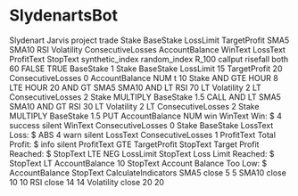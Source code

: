 # SlydenartsBot
Slydenart Jarvis project trade
<xml xmlns="http://www.w3.org/1999/xhtml" is_dbot="true" collection="false">
  <variables>
    <variable type="" id="StakeID" islocal="false" iscloud="false">Stake</variable>
    <variable type="" id="BaseStakeID" islocal="false" iscloud="false">BaseStake</variable>
    <variable type="" id="LossLimitID" islocal="false" iscloud="false">LossLimit</variable>
    <variable type="" id="ProfitTargetID" islocal="false" iscloud="false">TargetProfit</variable>
    <variable type="" id="SMA5ID" islocal="false" iscloud="false">SMA5</variable>
    <variable type="" id="SMA10ID" islocal="false" iscloud="false">SMA10</variable>
    <variable type="" id="RSIID" islocal="false" iscloud="false">RSI</variable>
    <variable type="" id="VolatilityID" islocal="false" iscloud="false">Volatility</variable>
    <variable type="" id="ConsecutiveLossesID" islocal="false" iscloud="false">ConsecutiveLosses</variable>
    <variable type="" id="AccountBalanceID" islocal="false" iscloud="false">AccountBalance</variable>
    <variable type="" id="WinTextID" islocal="false" iscloud="false">WinText</variable>
    <variable type="" id="LossTextID" islocal="false" iscloud="false">LossText</variable>
    <variable type="" id="ProfitTextID" islocal="false" iscloud="false">ProfitText</variable>
    <variable type="" id="StopTextID" islocal="false" iscloud="false">StopText</variable>
  </variables>
  <block type="trade_definition" id="TradeDefID" x="0" y="0">
    <statement name="TRADE_OPTIONS">
      <block type="trade_definition_market" id="MarketID" deletable="false" movable="false">
        <field name="MARKET_LIST">synthetic_index</field>
        <field name="SUBMARKET_LIST">random_index</field>
        <field name="SYMBOL_LIST">R_100</field>
        <next>
          <block type="trade_definition_tradetype" id="TradeTypeID" deletable="false" movable="false">
            <field name="TRADETYPECAT_LIST">callput</field>
            <field name="TRADETYPE_LIST">risefall</field>
            <next>
              <block type="trade_definition_contracttype" id="ContractTypeID" deletable="false" movable="false">
                <field name="TYPE_LIST">both</field>
                <next>
                  <block type="trade_definition_candleinterval" id="CandleIntervalID" deletable="false" movable="false">
                    <field name="CANDLEINTERVAL_LIST">60</field>
                    <next>
                      <block type="trade_definition_restartbuysell" id="RestartBuySellID" deletable="false" movable="false">
                        <field name="TIME_MACHINE_ENABLED">FALSE</field>
                        <next>
                          <block type="trade_definition_restartonerror" id="RestartOnErrorID" deletable="false" movable="false">
                            <field name="RESTARTONERROR">TRUE</field>
                          </block>
                        </next>
                      </block>
                    </next>
                  </block>
                </next>
              </block>
            </next>
          </block>
        </next>
      </block>
    </statement>
    <statement name="INITIALIZATION">
      <block type="variables_set" id="InitBaseStakeID">
        <field name="VAR" id="BaseStakeID" variabletype="">BaseStake</field>
        <value name="VALUE">
          <block type="math_number" id="BaseStakeValueID">
            <field name="NUM">1</field>
          </block>
        </value>
        <next>
          <block type="variables_set" id="InitStakeID">
            <field name="VAR" id="StakeID" variabletype="">Stake</field>
            <value name="VALUE">
              <block type="variables_get" id="BaseStakeGetID">
                <field name="VAR" id="BaseStakeID" variabletype="">BaseStake</field>
              </block>
            </value>
            <next>
              <block type="variables_set" id="InitLossLimitID">
                <field name="VAR" id="LossLimitID" variabletype="">LossLimit</field>
                <value name="VALUE">
                  <block type="math_number" id="LossLimitValueID">
                    <field name="NUM">15</field>
                  </block>
                </value>
                <next>
                  <block type="variables_set" id="InitProfitTargetID">
                    <field name="VAR" id="ProfitTargetID" variabletype="">TargetProfit</field>
                    <value name="VALUE">
                      <block type="math_number" id="ProfitTargetValueID">
                        <field name="NUM">20</field>
                      </block>
                    </value>
                    <next>
                      <block type="variables_set" id="InitConsecutiveLossesID">
                        <field name="VAR" id="ConsecutiveLossesID" variabletype="">ConsecutiveLosses</field>
                        <value name="VALUE">
                          <block type="math_number" id="ConsecutiveLossesValueID">
                            <field name="NUM">0</field>
                          </block>
                        </value>
                        <next>
                          <block type="variables_set" id="InitAccountBalanceID">
                            <field name="VAR" id="AccountBalanceID" variabletype="">AccountBalance</field>
                            <value name="VALUE">
                              <block type="balance" id="BalanceID">
                                <field name="BALANCE_TYPE">NUM</field>
                              </block>
                            </value>
                          </block>
                        </next>
                      </block>
                    </next>
                  </block>
                </next>
              </block>
            </next>
          </block>
        </next>
      </block>
    </statement>
    <statement name="SUBMARKET">
      <block type="trade_definition_tradeoptions" id="TradeOptionsID">
        <mutation has_first_barrier="false" has_second_barrier="false" has_prediction="false"></mutation>
        <field name="DURATIONTYPE_LIST">t</field>
        <value name="DURATION">
          <block type="math_number" id="DurationID">
            <field name="NUM">10</field>
          </block>
        </value>
        <value name="AMOUNT">
          <block type="variables_get" id="StakeGetID">
            <field name="VAR" id="StakeID" variabletype="">Stake</field>
          </block>
        </value>
      </block>
    </statement>
  </block>
  <block type="before_purchase" id="BeforePurchaseID" x="0" y="400">
    <statement name="BEFOREPURCHASE_STACK">
      <block type="procedures_callnoreturn" id="CalculateIndicatorsID">
        <mutation name="CalculateIndicators"></mutation>
        <next>
          <block type="controls_if" id="TimeCheckID">
            <value name="IF0">
              <block type="logic_operation" id="TimeConditionID">
                <field name="OP">AND</field>
                <value name="A">
                  <block type="logic_compare" id="HourStartID">
                    <field name="OP">GTE</field>
                    <value name="A">
                      <block type="epoch" id="CurrentHourID">
                        <field name="EPOCH_TYPE">HOUR</field>
                      </block>
                    </value>
                    <value name="B">
                      <block type="math_number" id="HourStartValueID">
                        <field name="NUM">8</field>
                      </block>
                    </value>
                  </block>
                </value>
                <value name="B">
                  <block type="logic_compare" id="HourEndID">
                    <field name="OP">LTE</field>
                    <value name="A">
                      <block type="epoch" id="CurrentHourEndID">
                        <field name="EPOCH_TYPE">HOUR</field>
                      </block>
                    </value>
                    <value name="B">
                      <block type="math_number" id="HourEndValueID">
                        <field name="NUM">20</field>
                      </block>
                    </value>
                  </block>
                </value>
              </block>
            </value>
            <statement name="DO0">
              <block type="controls_if" id="TradeConditionID">
                <mutation else="1"></mutation>
                <value name="IF0">
                  <block type="logic_operation" id="BullishConditionID">
                    <field name="OP">AND</field>
                    <value name="A">
                      <block type="logic_compare" id="SMACrossoverID">
                        <field name="OP">GT</field>
                        <value name="A">
                          <block type="variables_get" id="SMA5GetID">
                            <field name="VAR" id="SMA5ID" variabletype="">SMA5</field>
                          </block>
                        </value>
                        <value name="B">
                          <block type="variables_get" id="SMA10GetID">
                            <field name="VAR" id="SMA10ID" variabletype="">SMA10</field>
                          </block>
                        </value>
                      </block>
                    </value>
                    <value name="B">
                      <block type="logic_operation" id="RSIandVolID">
                        <field name="OP">AND</field>
                        <value name="A">
                          <block type="logic_compare" id="RSICheckID">
                            <field name="OP">LT</field>
                            <value name="A">
                              <block type="variables_get" id="RSIGetID">
                                <field name="VAR" id="RSIID" variabletype="">RSI</field>
                              </block>
                            </value>
                            <value name="B">
                              <block type="math_number" id="RSIUpperID">
                                <field name="NUM">70</field>
                              </block>
                            </value>
                          </block>
                        </value>
                        <value name="B">
                          <block type="logic_compare" id="VolatilityCheckID">
                            <field name="OP">LT</field>
                            <value name="A">
                              <block type="variables_get" id="VolatilityGetID">
                                <field name="VAR" id="VolatilityID" variabletype="">Volatility</field>
                              </block>
                            </value>
                            <value name="B">
                              <block type="math_number" id="VolatilityThresholdID">
                                <field name="NUM">2</field>
                              </block>
                            </value>
                          </block>
                        </value>
                      </block>
                    </value>
                  </block>
                </value>
                <statement name="DO0">
                  <block type="controls_if" id="LossCheckID">
                    <value name="IF0">
                      <block type="logic_compare" id="ConsecutiveLossCheckID">
                        <field name="OP">LT</field>
                        <value name="A">
                          <block type="variables_get" id="ConsecutiveLossesGetID">
                            <field name="VAR" id="ConsecutiveLossesID" variabletype="">ConsecutiveLosses</field>
                          </block>
                        </value>
                        <value name="B">
                          <block type="math_number" id="MaxLossesID">
                            <field name="NUM">2</field>
                          </block>
                        </value>
                      </block>
                    </value>
                    <statement name="DO0">
                      <block type="variables_set" id="DynamicStakeID">
                        <field name="VAR" id="StakeID" variabletype="">Stake</field>
                        <value name="VALUE">
                          <block type="math_arithmetic" id="StakeCalcID">
                            <field name="OP">MULTIPLY</field>
                            <value name="A">
                              <block type="variables_get" id="BaseStakeCalcID">
                                <field name="VAR" id="BaseStakeID" variabletype="">BaseStake</field>
                              </block>
                            </value>
                            <value name="B">
                              <block type="math_number" id="ConfidenceFactorID">
                                <field name="NUM">1.5</field>
                              </block>
                            </value>
                          </block>
                        </value>
                        <next>
                          <block type="purchase" id="PurchaseCallID">
                            <field name="PURCHASE_LIST">CALL</field>
                          </block>
                        </next>
                      </block>
                    </statement>
                  </block>
                </statement>
                <statement name="ELSE">
                  <block type="controls_if" id="BearishConditionID">
                    <value name="IF0">
                      <block type="logic_operation" id="BearishLogicID">
                        <field name="OP">AND</field>
                        <value name="A">
                          <block type="logic_compare" id="SMACrossoverDownID">
                            <field name="OP">LT</field>
                            <value name="A">
                              <block type="variables_get" id="SMA5GetDownID">
                                <field name="VAR" id="SMA5ID" variabletype="">SMA5</field>
                              </block>
                            </value>
                            <value name="B">
                              <block type="variables_get" id="SMA10GetDownID">
                                <field name="VAR" id="SMA10ID" variabletype="">SMA10</field>
                              </block>
                            </value>
                          </block>
                        </value>
                        <value name="B">
                          <block type="logic_operation" id="RSIandVolDownID">
                            <field name="OP">AND</field>
                            <value name="A">
                              <block type="logic_compare" id="RSICheckDownID">
                                <field name="OP">GT</field>
                                <value name="A">
                                  <block type="variables_get" id="RSIGetDownID">
                                    <field name="VAR" id="RSIID" variabletype="">RSI</field>
                                  </block>
                                </value>
                                <value name="B">
                                  <block type="math_number" id="RSILowerID">
                                    <field name="NUM">30</field>
                                  </block>
                                </value>
                              </block>
                            </value>
                            <value name="B">
                              <block type="logic_compare" id="VolatilityCheckDownID">
                                <field name="OP">LT</field>
                                <value name="A">
                                  <block type="variables_get" id="VolatilityGetDownID">
                                    <field name="VAR" id="VolatilityID" variabletype="">Volatility</field>
                                  </block>
                                </value>
                                <value name="B">
                                  <block type="math_number" id="VolatilityThresholdDownID">
                                    <field name="NUM">2</field>
                                  </block>
                                </value>
                              </block>
                            </value>
                          </block>
                        </value>
                      </block>
                    </value>
                    <statement name="DO0">
                      <block type="controls_if" id="LossCheckDownID">
                        <value name="IF0">
                          <block type="logic_compare" id="ConsecutiveLossCheckDownID">
                            <field name="OP">LT</field>
                            <value name="A">
                              <block type="variables_get" id="ConsecutiveLossesGetDownID">
                                <field name="VAR" id="ConsecutiveLossesID" variabletype="">ConsecutiveLosses</field>
                              </block>
                            </value>
                            <value name="B">
                              <block type="math_number" id="MaxLossesDownID">
                                <field name="NUM">2</field>
                              </block>
                            </value>
                          </block>
                        </value>
                        <statement name="DO0">
                          <block type="variables_set" id="DynamicStakeDownID">
                            <field name="VAR" id="StakeID" variabletype="">Stake</field>
                            <value name="VALUE">
                              <block type="math_arithmetic" id="StakeCalcDownID">
                                <field name="OP">MULTIPLY</field>
                                <value name="A">
                                  <block type="variables_get" id="BaseStakeCalcDownID">
                                    <field name="VAR" id="BaseStakeID" variabletype="">BaseStake</field>
                                  </block>
                                </value>
                                <value name="B">
                                  <block type="math_number" id="ConfidenceFactorDownID">
                                    <field name="NUM">1.5</field>
                                  </block>
                                </value>
                              </block>
                            </value>
                            <next>
                              <block type="purchase" id="PurchasePutID">
                                <field name="PURCHASE_LIST">PUT</field>
                              </block>
                            </next>
                          </block>
                        </statement>
                      </block>
                    </statement>
                  </block>
                </statement>
              </block>
            </statement>
          </block>
        </next>
      </block>
    </statement>
  </block>
  <block type="after_purchase" id="AfterPurchaseID" x="0" y="800">
    <statement name="AFTERPURCHASE_STACK">
      <block type="variables_set" id="UpdateBalanceID">
        <field name="VAR" id="AccountBalanceID" variabletype="">AccountBalance</field>
        <value name="VALUE">
          <block type="balance" id="BalanceUpdateID">
            <field name="BALANCE_TYPE">NUM</field>
          </block>
        </value>
        <next>
          <block type="controls_if" id="WinLossCheckID">
            <mutation else="1"></mutation>
            <value name="IF0">
              <block type="contract_check_result" id="WinCheckID">
                <field name="CHECK_RESULT">win</field>
              </block>
            </value>
            <statement name="DO0">
              <block type="text_join" id="WinTextJoinID">
                <field name="VARIABLE" id="WinTextID" variabletype="">WinText</field>
                <statement name="STACK">
                  <block type="text_statement" id="WinTextStmtID">
                    <value name="TEXT">
                      <block type="text" id="WinTextID">
                        <field name="TEXT">Win: $</field>
                      </block>
                    </value>
                    <next>
                      <block type="text_statement" id="WinAmountStmtID">
                        <value name="TEXT">
                          <block type="read_details" id="WinAmountID">
                            <field name="DETAIL_INDEX">4</field>
                          </block>
                        </value>
                      </block>
                    </next>
                  </block>
                </statement>
                <next>
                  <block type="notify" id="WinNotifyID">
                    <field name="NOTIFICATION_TYPE">success</field>
                    <field name="NOTIFICATION_SOUND">silent</field>
                    <value name="MESSAGE">
                      <block type="variables_get" id="WinTextGetID">
                        <field name="VAR" id="WinTextID" variabletype="">WinText</field>
                      </block>
                    </value>
                    <next>
                      <block type="variables_set" id="ResetLossesID">
                        <field name="VAR" id="ConsecutiveLossesID" variabletype="">ConsecutiveLosses</field>
                        <value name="VALUE">
                          <block type="math_number" id="ResetLossesValueID">
                            <field name="NUM">0</field>
                          </block>
                        </value>
                        <next>
                          <block type="variables_set" id="ResetStakeID">
                            <field name="VAR" id="StakeID" variabletype="">Stake</field>
                            <value name="VALUE">
                              <block type="variables_get" id="BaseStakeResetID">
                                <field name="VAR" id="BaseStakeID" variabletype="">BaseStake</field>
                              </block>
                            </value>
                          </block>
                        </next>
                      </block>
                    </next>
                  </block>
                </next>
              </block>
            </statement>
            <statement name="ELSE">
              <block type="text_join" id="LossTextJoinID">
                <field name="VARIABLE" id="LossTextID" variabletype="">LossText</field>
                <statement name="STACK">
                  <block type="text_statement" id="LossTextStmtID">
                    <value name="TEXT">
                      <block type="text" id="LossTextID">
                        <field name="TEXT">Loss: $</field>
                      </block>
                    </value>
                    <next>
                      <block type="text_statement" id="LossAmountStmtID">
                        <value name="TEXT">
                          <block type="math_single" id="LossAmountAbsID">
                            <field name="OP">ABS</field>
                            <value name="NUM">
                              <block type="read_details" id="LossAmountID">
                                <field name="DETAIL_INDEX">4</field>
                              </block>
                            </value>
                          </block>
                        </value>
                      </block>
                    </next>
                  </block>
                </statement>
                <next>
                  <block type="notify" id="LossNotifyID">
                    <field name="NOTIFICATION_TYPE">warn</field>
                    <field name="NOTIFICATION_SOUND">silent</field>
                    <value name="MESSAGE">
                      <block type="variables_get" id="LossTextGetID">
                        <field name="VAR" id="LossTextID" variabletype="">LossText</field>
                      </block>
                    </value>
                    <next>
                      <block type="math_change" id="IncrementLossesID">
                        <field name="VAR" id="ConsecutiveLossesID" variabletype="">ConsecutiveLosses</field>
                        <value name="DELTA">
                          <block type="math_number" id="IncrementLossesValueID">
                            <field name="NUM">1</field>
                          </block>
                        </value>
                      </block>
                    </next>
                  </block>
                </next>
              </block>
            </statement>
            <next>
              <block type="text_join" id="ProfitTextJoinID">
                <field name="VARIABLE" id="ProfitTextID" variabletype="">ProfitText</field>
                <statement name="STACK">
                  <block type="text_statement" id="ProfitTextStmtID">
                    <value name="TEXT">
                      <block type="text" id="ProfitTextID">
                        <field name="TEXT">Total Profit: $</field>
                      </block>
                    </value>
                    <next>
                      <block type="text_statement" id="ProfitAmountStmtID">
                        <value name="TEXT">
                          <block type="total_profit" id="TotalProfitID"></block>
                        </value>
                      </block>
                    </next>
                  </block>
                </statement>
                <next>
                  <block type="notify" id="ProfitNotifyID">
                    <field name="NOTIFICATION_TYPE">info</field>
                    <field name="NOTIFICATION_SOUND">silent</field>
                    <value name="MESSAGE">
                      <block type="variables_get" id="ProfitTextGetID">
                        <field name="VAR" id="ProfitTextID" variabletype="">ProfitText</field>
                      </block>
                    </value>
                    <next>
                      <block type="controls_if" id="StopConditionsID">
                        <mutation elseif="2" else="1"></mutation>
                        <value name="IF0">
                          <block type="logic_compare" id="ProfitTargetCheckID">
                            <field name="OP">GTE</field>
                            <value name="A">
                              <block type="total_profit" id="ProfitCheckID"></block>
                            </value>
                            <value name="B">
                              <block type="variables_get" id="ProfitTargetGetID">
                                <field name="VAR" id="ProfitTargetID" variabletype="">TargetProfit</field>
                              </block>
                            </value>
                          </block>
                        </value>
                        <statement name="DO0">
                          <block type="text_join" id="ProfitStopJoinID">
                            <field name="VARIABLE" id="StopTextID" variabletype="">StopText</field>
                            <statement name="STACK">
                              <block type="text_statement" id="ProfitStopStmtID">
                                <value name="TEXT">
                                  <block type="text" id="ProfitStopTextID">
                                    <field name="TEXT">Target Profit Reached: $</field>
                                  </block>
                                </value>
                                <next>
                                  <block type="text_statement" id="ProfitStopAmountStmtID">
                                    <value name="TEXT">
                                      <block type="total_profit" id="ProfitStopAmountID"></block>
                                    </value>
                                  </block>
                                </next>
                              </block>
                            </statement>
                            <next>
                              <block type="text_print" id="ProfitStopPrintID">
                                <value name="TEXT">
                                  <block type="variables_get" id="StopTextGetID">
                                    <field name="VAR" id="StopTextID" variabletype="">StopText</field>
                                  </block>
                                </value>
                              </block>
                            </next>
                          </block>
                        </statement>
                        <value name="IF1">
                          <block type="logic_compare" id="LossLimitCheckID">
                            <field name="OP">LTE</field>
                            <value name="A">
                              <block type="total_profit" id="LossCheckID"></block>
                            </value>
                            <value name="B">
                              <block type="math_single" id="NegLossLimitID">
                                <field name="OP">NEG</field>
                                <value name="NUM">
                                  <block type="variables_get" id="LossLimitGetID">
                                    <field name="VAR" id="LossLimitID" variabletype="">LossLimit</field>
                                  </block>
                                </value>
                              </block>
                            </value>
                          </block>
                        </value>
                        <statement name="DO1">
                          <block type="text_join" id="LossStopJoinID">
                            <field name="VARIABLE" id="StopTextID" variabletype="">StopText</field>
                            <statement name="STACK">
                              <block type="text_statement" id="LossStopStmtID">
                                <value name="TEXT">
                                  <block type="text" id="LossStopTextID">
                                    <field name="TEXT">Loss Limit Reached: $</field>
                                  </block>
                                </value>
                                <next>
                                  <block type="text_statement" id="LossStopAmountStmtID">
                                    <value name="TEXT">
                                      <block type="total_profit" id="LossStopAmountID"></block>
                                    </value>
                                  </block>
                                </next>
                              </block>
                            </statement>
                            <next>
                              <block type="text_print" id="LossStopPrintID">
                                <value name="TEXT">
                                  <block type="variables_get" id="LossStopTextGetID">
                                    <field name="VAR" id="StopTextID" variabletype="">StopText</field>
                                  </block>
                                </value>
                              </block>
                            </next>
                          </block>
                        </statement>
                        <value name="IF2">
                          <block type="logic_compare" id="BalanceCheckID">
                            <field name="OP">LT</field>
                            <value name="A">
                              <block type="variables_get" id="BalanceGetID">
                                <field name="VAR" id="AccountBalanceID" variabletype="">AccountBalance</field>
                              </block>
                            </value>
                            <value name="B">
                              <block type="math_number" id="MinBalanceID">
                                <field name="NUM">10</field>
                              </block>
                            </value>
                          </block>
                        </value>
                        <statement name="DO2">
                          <block type="text_join" id="BalanceStopJoinID">
                            <field name="VARIABLE" id="StopTextID" variabletype="">StopText</field>
                            <statement name="STACK">
                              <block type="text_statement" id="BalanceStopStmtID">
                                <value name="TEXT">
                                  <block type="text" id="BalanceStopTextID">
                                    <field name="TEXT">Account Balance Too Low: $</field>
                                  </block>
                                </value>
                                <next>
                                  <block type="text_statement" id="BalanceStopAmountStmtID">
                                    <value name="TEXT">
                                      <block type="variables_get" id="BalanceStopAmountID">
                                        <field name="VAR" id="AccountBalanceID" variabletype="">AccountBalance</field>
                                      </block>
                                    </value>
                                  </block>
                                </next>
                              </block>
                            </statement>
                            <next>
                              <block type="text_print" id="BalanceStopPrintID">
                                <value name="TEXT">
                                  <block type="variables_get" id="BalanceStopTextGetID">
                                    <field name="VAR" id="StopTextID" variabletype="">StopText</field>
                                  </block>
                                </value>
                              </block>
                            </next>
                          </block>
                        </statement>
                        <statement name="ELSE">
                          <block type="trade_again" id="TradeAgainID"></block>
                        </statement>
                      </block>
                    </next>
                  </block>
                </next>
              </block>
            </next>
          </block>
        </next>
      </block>
    </statement>
  </block>
  <block type="procedures_defnoreturn" id="IndicatorsDefID" x="0" y="1200">
    <field name="NAME">CalculateIndicators</field>
    <statement name="STACK">
      <block type="variables_set" id="SMA5SetID">
        <field name="VAR" id="SMA5ID" variabletype="">SMA5</field>
        <value name="VALUE">
          <block type="sma" id="SMA5CalcID">
            <value name="INPUT">
              <block type="ohlc_values_in_list" id="OHLCListID">
                <field name="OHLCFIELD_LIST">close</field>
                <value name="CANDLE_LIST">
                  <block type="get_candles_list" id="CandlesListID">
                    <value name="COUNT">
                      <block type="math_number" id="CandlesCountID">
                        <field name="NUM">5</field>
                      </block>
                    </value>
                  </block>
                </value>
              </block>
            </value>
            <value name="PERIOD">
              <block type="math_number" id="SMA5PeriodID">
                <field name="NUM">5</field>
              </block>
            </value>
          </block>
        </value>
        <next>
          <block type="variables_set" id="SMA10SetID">
            <field name="VAR" id="SMA10ID" variabletype="">SMA10</field>
            <value name="VALUE">
              <block type="sma" id="SMA10CalcID">
                <value name="INPUT">
                  <block type="ohlc_values_in_list" id="OHLCList10ID">
                    <field name="OHLCFIELD_LIST">close</field>
                    <value name="CANDLE_LIST">
                      <block type="get_candles_list" id="CandlesList10ID">
                        <value name="COUNT">
                          <block type="math_number" id="CandlesCount10ID">
                            <field name="NUM">10</field>
                          </block>
                        </value>
                      </block>
                    </value>
                  </block>
                </value>
                <value name="PERIOD">
                  <block type="math_number" id="SMA10PeriodID">
                    <field name="NUM">10</field>
                  </block>
                </value>
              </block>
            </value>
            <next>
              <block type="variables_set" id="RSISetID">
                <field name="VAR" id="RSIID" variabletype="">RSI</field>
                <value name="VALUE">
                  <block type="rsi" id="RSICalcID">
                    <value name="INPUT">
                      <block type="ohlc_values_in_list" id="OHLCListRSIID">
                        <field name="OHLCFIELD_LIST">close</field>
                        <value name="CANDLE_LIST">
                          <block type="get_candles_list" id="CandlesListRSIID">
                            <value name="COUNT">
                              <block type="math_number" id="CandlesCountRSIID">
                                <field name="NUM">14</field>
                              </block>
                            </value>
                          </block>
                        </value>
                      </block>
                    </value>
                    <value name="PERIOD">
                      <block type="math_number" id="RSIPeriodID">
                        <field name="NUM">14</field>
                      </block>
                    </value>
                  </block>
                </value>
                <next>
                  <block type="variables_set" id="VolatilitySetID">
                    <field name="VAR" id="VolatilityID" variabletype="">Volatility</field>
                    <value name="VALUE">
                      <block type="std_dev" id="VolatilityCalcID">
                        <value name="INPUT">
                          <block type="ohlc_values_in_list" id="OHLCListVolID">
                            <field name="OHLCFIELD_LIST">close</field>
                            <value name="CANDLE_LIST">
                              <block type="get_candles_list" id="CandlesListVolID">
                                <value name="COUNT">
                                  <block type="math_number" id="CandlesCountVolID">
                                    <field name="NUM">20</field>
                                  </block>
                                </value>
                              </block>
                            </value>
                          </block>
                        </value>
                        <value name="PERIOD">
                          <block type="math_number" id="VolatilityPeriodID">
                            <field name="NUM">20</field>
                          </block>
                        </value>
                      </block>
                    </value>
                  </block>
                </next>
              </block>
            </next>
          </block>
        </next>
      </block>
    </statement>
  </block>
</xml>
